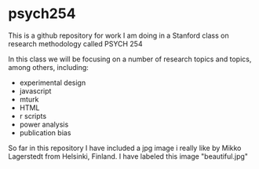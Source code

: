<h1>psych254</h1>

<p>This is a github repository for work I am doing in a Stanford class on research methodology called PSYCH 254</p>

<p>In this class we will be focusing on a number of research topics and topics, among others, including:</p>
<ul>
<li>experimental design</li>
<li>javascript</li>
<li>mturk</li>
<li>HTML</li>
<li>r scripts</li>
<li>power analysis</li>
<li>publication bias</li>
</ul>

<p>So far in this repository I have included a jpg image i really like by Mikko Lagerstedt from Helsinki, Finland. I have labeled this image "beautiful.jpg"</p>
